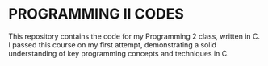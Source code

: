 # PROGRAMMING II CODES
 This repository contains the code for my Programming 2 class, written in C. I passed this course on my first attempt, demonstrating a solid understanding of key programming concepts and techniques in C.

